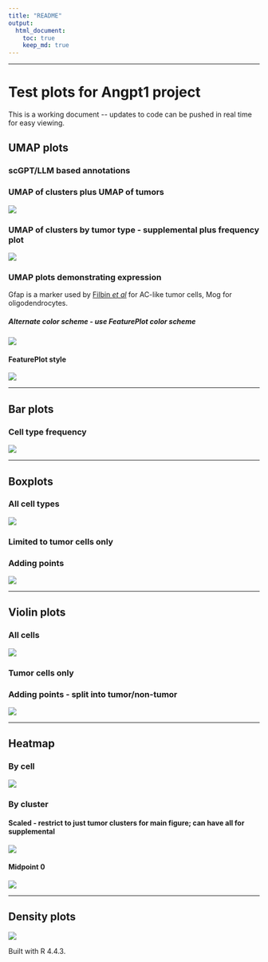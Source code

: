 ```yaml
---
title: "README"
output: 
  html_document:
    toc: true
    keep_md: true
---
```


***
# Test plots for Angpt1 project
This is a working document -- updates to code can be pushed in real time for easy viewing.








## UMAP plots 
### scGPT/LLM based annotations


### UMAP of clusters plus UMAP of tumors
![](README_files/figure-html/umap_labeled-1.png)<!-- -->

### UMAP of clusters by tumor type - supplemental plus frequency plot
![](README_files/figure-html/umap_by_tumor-1.png)<!-- -->

### UMAP plots demonstrating expression
Gfap is a marker used by [Filbin *et al*](https://doi.org/10.1038/s41588-022-01236-3) for AC-like tumor cells, Mog for oligodendrocytes.


##### Alternate color scheme - use FeaturePlot color scheme
![](README_files/figure-html/umap_plots_alt-1.png)<!-- -->

#### FeaturePlot style
![](README_files/figure-html/feature_plot-1.png)<!-- -->

***
## Bar plots 
### Cell type frequency
![](README_files/figure-html/bar_graph-1.png)<!-- -->

***
## Boxplots
### All cell types

![](README_files/figure-html/boxplot-1.png)<!-- -->


### Limited to tumor cells only




### Adding points

![](README_files/figure-html/boxplot_limited_dots-1.png)<!-- -->

***
## Violin plots
### All cells
![](README_files/figure-html/violin_all-1.png)<!-- -->

### Tumor cells only


### Adding points - split into tumor/non-tumor
![](README_files/figure-html/violin_points-1.png)<!-- -->

***
## Heatmap
### By cell

![](README_files/figure-html/heatmap-1.png)<!-- -->

### By cluster
#### Scaled - restrict to just tumor clusters for main figure; can have all for supplemental
![](README_files/figure-html/heatmap_mean_scaled-1.png)<!-- -->

#### Midpoint 0
![](README_files/figure-html/heatmap_mean-1.png)<!-- -->

***
## Density plots
![](README_files/figure-html/density-1.png)<!-- -->

Built with R 4.4.3.
